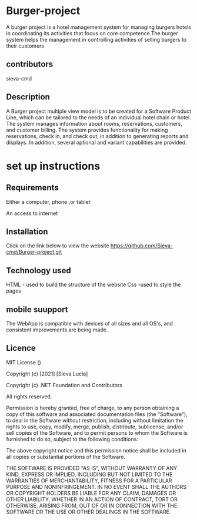 # Burger-project
A burger project is a hotel management system for managing burgers hotels in coordinating its activities that focus on core competence.The burger system helps the management in controlling activities of selling burgers to their customers

## contributors
sieva-cmd 

## Description
A Burger project multiple view model is to be created for a Software Product Line, which can be tailored to the needs of an individual hotel chain or hotel. The system manages information about rooms, reservations, customers, and customer billing. The system provides functionality for making reservations, check in, and check out, in addition to generating reports and displays. In addition, several optional and variant capabilities are provided.

# set up instructions
## Requirements
Either a computer, phone ,or tablet

An access to internet

## Installation
Click on the link below to view the website https://github.com/Sieva-cmd/Burger-project.git

## Technology used 
HTML - used to build the structure of the website
Css -used to style the pages


## mobile suupport
The WebApp is compatible with devices of all sizes and all OS's, and consistent improvements are being made.


 ## Licence

 MIT License ()

Copyright (c) [2021] [Sieva Lucia]

Copyright (c) .NET Foundation and Contributors

All rights reserved.

Permission is hereby granted, free of charge, to any person obtaining a copy
of this software and associated documentation files (the "Software"), to deal
in the Software without restriction, including without limitation the rights
to use, copy, modify, merge, publish, distribute, sublicense, and/or sell
copies of the Software, and to permit persons to whom the Software is
furnished to do so, subject to the following conditions:

The above copyright notice and this permission notice shall be included in all
copies or substantial portions of the Software.

THE SOFTWARE IS PROVIDED "AS IS", WITHOUT WARRANTY OF ANY KIND, EXPRESS OR
IMPLIED, INCLUDING BUT NOT LIMITED TO THE WARRANTIES OF MERCHANTABILITY,
FITNESS FOR A PARTICULAR PURPOSE AND NONINFRINGEMENT. IN NO EVENT SHALL THE
AUTHORS OR COPYRIGHT HOLDERS BE LIABLE FOR ANY CLAIM, DAMAGES OR OTHER
LIABILITY, WHETHER IN AN ACTION OF CONTRACT, TORT OR OTHERWISE, ARISING FROM,
OUT OF OR IN CONNECTION WITH THE SOFTWARE OR THE USE OR OTHER DEALINGS IN THE
SOFTWARE.